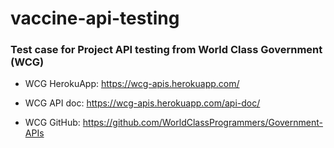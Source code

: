 # vaccine-api-testing

### Test case for Project API testing from World Class Government (WCG)

* WCG HerokuApp: https://wcg-apis.herokuapp.com/

* WCG API doc: https://wcg-apis.herokuapp.com/api-doc/

* WCG GitHub: https://github.com/WorldClassProgrammers/Government-APIs
